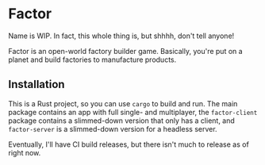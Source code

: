 # Factor
Name is WIP. In fact, this whole thing is, but shhhh, don't tell anyone!

Factor is an open-world factory builder game. Basically, you're put on a planet and build factories to manufacture products.

## Installation
This is a Rust project, so you can use `cargo` to build and run. The main package contains an app with full single- and multiplayer, the `factor-client` package contains a slimmed-down version that only has a client, and `factor-server` is a slimmed-down version for a headless server.

Eventually, I'll have CI build releases, but there isn't much to release as of right now.
